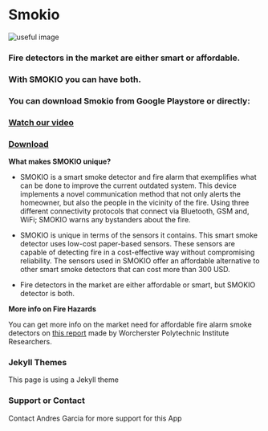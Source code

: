 # Smokio

![useful image]( https://andresgarbio.github.io/Smokio-user/assets/smokio_logo.png)


### Fire detectors in the market are either smart or affordable.

### With SMOKIO you can have both.

### You can download Smokio from Google Playstore or directly:

### [Watch our video](https://youtu.be/iIeC4nw9smE)

### [Download]( https://andresgarbio.github.io/Smokio-user/assets/app-release.apk)

**What makes SMOKIO unique?**

- SMOKIO is a smart smoke detector and fire alarm that exemplifies what can be done to improve the current outdated system. This device implements a novel communication method that not only alerts the homeowner, but also the people in the vicinity of the fire. Using three different connectivity protocols that connect via Bluetooth, GSM and, WiFi; SMOKIO warns any bystanders about the fire.  

- SMOKIO is unique in terms of the sensors it contains. This smart smoke detector uses low-cost paper-based sensors. These sensors are capable of detecting fire in a cost-effective way without compromising reliability. The sensors used in SMOKIO offer an affordable alternative to other smart smoke detectors that can cost more than 300 USD.

- Fire detectors in the market are either affordable or smart, but SMOKIO detector is both.

**More info on Fire Hazards**

You can get more info on the market need for affordable fire alarm smoke detectors on [this report](https://web.wpi.edu/Pubs/E-project/Available/E-project-051309-224722/unrestricted/FPAA_Final_Report_D09.pdf) made by Worcherster Polytechnic Institute Researchers.

### Jekyll Themes

This page is using a Jekyll theme

### Support or Contact

Contact Andres Garcia for more support for this App

